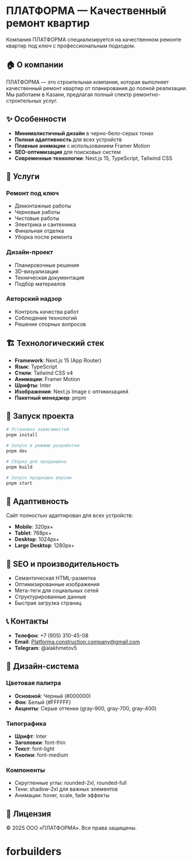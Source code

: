 # ПЛАТФОРМА — Качественный ремонт квартир

Компания ПЛАТФОРМА специализируется на качественном ремонте квартир под ключ с профессиональным подходом.

## 🏠 О компании

ПЛАТФОРМА — это строительная компания, которая выполняет качественный ремонт квартир от планирования до полной реализации. Мы работаем в Казани, предлагая полный спектр ремонтно-строительных услуг.

## ✨ Особенности

- **Минималистичный дизайн** в черно-бело-серых тонах
- **Полная адаптивность** для всех устройств
- **Плавные анимации** с использованием Framer Motion
- **SEO-оптимизация** для поисковых систем
- **Современные технологии**: Next.js 15, TypeScript, Tailwind CSS

## 🔨 Услуги

### Ремонт под ключ

- Демонтажные работы
- Черновые работы
- Чистовые работы
- Электрика и сантехника
- Финальная отделка
- Уборка после ремонта

### Дизайн-проект

- Планировочные решения
- 3D-визуализация
- Техническая документация
- Подбор материалов

### Авторский надзор

- Контроль качества работ
- Соблюдение технологий
- Решение спорных вопросов

## 🏗️ Технологический стек

- **Framework**: Next.js 15 (App Router)
- **Язык**: TypeScript
- **Стили**: Tailwind CSS v4
- **Анимации**: Framer Motion
- **Шрифты**: Inter
- **Изображения**: Next.js Image с оптимизацией
- **Пакетный менеджер**: pnpm

## 🚀 Запуск проекта

```bash
# Установка зависимостей
pnpm install

# Запуск в режиме разработки
pnpm dev

# Сборка для продакшена
pnpm build

# Запуск продакшен версии
pnpm start
```

## 📱 Адаптивность

Сайт полностью адаптирован для всех устройств:

- **Mobile**: 320px+
- **Tablet**: 768px+
- **Desktop**: 1024px+
- **Large Desktop**: 1280px+

## 🎯 SEO и производительность

- Семантическая HTML-разметка
- Оптимизированные изображения
- Мета-теги для социальных сетей
- Структурированные данные
- Быстрая загрузка страниц

## 📞 Контакты

- **Телефон**: +7 (905) 310-45-08
- **Email**: Platforma.construction.company@gmail.com
- **Telegram**: @alakhmetov5

## 🎨 Дизайн-система

### Цветовая палитра

- **Основной**: Черный (#000000)
- **Фон**: Белый (#FFFFFF)
- **Акценты**: Серые оттенки (gray-900, gray-700, gray-400)

### Типографика

- **Шрифт**: Inter
- **Заголовки**: font-thin
- **Текст**: font-light
- **Кнопки**: font-medium

### Компоненты

- Скругленные углы: rounded-2xl, rounded-full
- Тени: shadow-2xl для важных элементов
- Анимации: hover, scale, fade эффекты

## 📄 Лицензия

© 2025 ООО «ПЛАТФОРМА». Все права защищены.

# forbuilders
